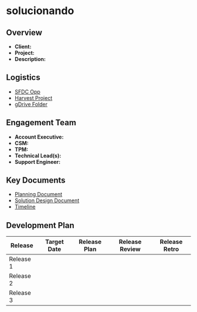 # solucionando

## Overview
 - **Client:** 
 - **Project:** 
 - **Description:** 

## Logistics
 - [SFDC Opp]()
 - [Harvest Project]()
 - [gDrive Folder]()

## Engagement Team
 - **Account Executive:** 
 - **CSM:** 
 - **TPM:** 
 - **Technical Lead(s):** 
 - **Support Engineer:** 

## Key Documents
 - [Planning Document]()
 - [Solution Design Document]()
 - [Timeline]()

## Development Plan
| Release | Target Date | Release Plan | Release Review | Release Retro |
| --- | --- | --- | --- | --- |
| Release 1 | 
| Release 2 | 
| Release 3 |

